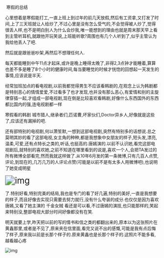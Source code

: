 ​                        寒假的总结

   心里想着是寒假能打工,一直上班上到过年的前几天放假,然后有工资拿,又打发了时间,上了三天班就让人给炒了,不过心里是没有怎么受气的,不会觉得被人炒了,觉得很丢人样,也不是明白别人为什么会炒我,唯一能想到的理由也就是周末那天早上看到主管听耳机,就跟他开玩笑说,上班能听歌?周围也有几个人听到了,似乎主管认为我给他丢人了吧.

   然后就是跟爸爸吵架,再然后不想理任何人.

  每天都能睡到中午11点才起床,或许是晚上睡得太晚了,非得2,3点钟才能睡着,算算也差不多是睡了8个小时的健康时间,每当要睡觉的时候才恍惚的回想起一天发生的事情,应该说是半天.

  经常加班加点的看电视剧,以前我都觉得男生不应该看韩剧的,在观念上认为韩剧都是特别恶心的情情爱爱,不过看多了也才发现,也并没有那么恶心,有爱情和别的主旋律穿插一起,才组成一部电视剧,现在倒是比较喜欢看韩剧,好像什么东西国外的东西都比国内的强,连电视剧都一样

  寒假看的韩剧 城市猎人,继承者们,匹诺曹,坏家伙们,Doctor异乡人,好像就是这些了,应该还有漏掉的吧.

  还有部特别的电视剧,何以萧笙默,一想到这部电视剧,突然有特别多的话想说.总之莫明其妙的看了这部电视,女主角的种种,都是我想象中女朋友的样子,短头发,漂亮,温柔,可爱,还有点特长之类的,听话,也挺高的.唐嫣演的.以前不认识她,看完这部电视剧后,就特别的喜欢她,之前不知道在哪里看到的说是,喜欢一个人,会把TA发过的所有微博全部看完,然而我就这样做了.从10年6月发的第一条微博,只有几百人点赞,评论,到现在的,几万几万的人评论点赞(可能是以前不是有太多人用微博吧),也说明了她变成明星

<img src="https://hexosrc.oss-cn-shenzhen.aliyuncs.com/blog/2019/12/u=4268521684,3827050666&amp;fm=11&amp;gp=0.jpg" alt="img" style="zoom:200%;" />

了.特别好看,特别完美的结局,我也是专门的看了好几遍,特别的美好,一直是我想要的样子,而且好像去实现只需要去努力就行,没有什么夸装的成分.也仅仅是因为喜欢唐嫣,又看了她主演的 千金女贼  看还是可以看,不过唐嫣的演技,也只能那样的,笑起来特别没,整部电视大部分时间好像都没有在笑.

​     明天就要上学,昨天把以前的写的情书和信之类的都翻出来的,原本以为这张照片在黄鑫那里,或者是不见了,原来夹在信里面,看完又说不出的感慨,可能是我有点后悔了样子,原来我以前是长那个样子的.原来黄鑫也是长那个样子的.这照片不能多看,越看越心疼

![img](https://hexosrc.oss-cn-shenzhen.aliyuncs.com/blog/2019/12/erforeditor.jpeg)